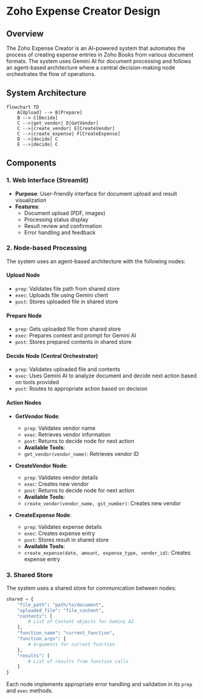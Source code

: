 # Zoho Expense Creator Design

## Overview

The Zoho Expense Creator is an AI-powered system that automates the process of creating expense entries in Zoho Books from various document formats. The system uses Gemini AI for document processing and follows an agent-based architecture where a central decision-making node orchestrates the flow of operations.

## System Architecture

```mermaid
flowchart TD
    A[Upload] --> B[Prepare]
    B --> C[Decide]
    C -->|get_vendor| D[GetVendor]
    C -->|create_vendor| E[CreateVendor]
    C -->|create_expense| F[CreateExpense]
    D -->|decide| C
    E -->|decide| C
```

## Components

### 1. Web Interface (Streamlit)
- **Purpose**: User-friendly interface for document upload and result visualization
- **Features**:
  - Document upload (PDF, images)
  - Processing status display
  - Result review and confirmation
  - Error handling and feedback

### 2. Node-based Processing
The system uses an agent-based architecture with the following nodes:

#### Upload Node
- `prep`: Validates file path from shared store
- `exec`: Uploads file using Gemini client
- `post`: Stores uploaded file in shared store

#### Prepare Node
- `prep`: Gets uploaded file from shared store
- `exec`: Prepares context and prompt for Gemini AI
- `post`: Stores prepared contents in shared store

#### Decide Node (Central Orchestrator)
- `prep`: Validates uploaded file and contents
- `exec`: Uses Gemini AI to analyze document and decide next action based on tools provided
- `post`: Routes to appropriate action based on decision

#### Action Nodes
- **GetVendor Node**:
  - `prep`: Validates vendor name
  - `exec`: Retrieves vendor information
  - `post`: Returns to decide node for next action
  - **Available Tools**:
  - `get_vendor(vendor_name)`: Retrieves vendor ID

- **CreateVendor Node**:
  - `prep`: Validates vendor details
  - `exec`: Creates new vendor
  - `post`: Returns to decide node for next action
  - **Available Tools**:
  - `create_vendor(vendor_name, gst_number)`: Creates new vendor

- **CreateExpense Node**:
  - `prep`: Validates expense details
  - `exec`: Creates expense entry
  - `post`: Stores result in shared store
  - **Available Tools**:
  - `create_expense(date, amount, expense_type, vendor_id)`: Creates expense entry

### 3. Shared Store
The system uses a shared store for communication between nodes:
```python
shared = {
    "file_path": "path/to/document",
    "uploaded_file": "file_content",
    "contents": [
        # List of Content objects for Gemini AI
    ],
    "function_name": "current_function",
    "function_args": {
        # Arguments for current function
    },
    "results": [
        # List of results from function calls
    ]
}
```


Each node implements appropriate error handling and validation in its `prep` and `exec` methods.

